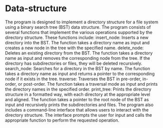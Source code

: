 # Data-structure
The program is designed to implement a directory structure for a file system using a binary search tree (BST) data structure. 
The program consists of several functions that implement the various operations supported by the directory structure. These functions include:
insert_node: Inserts a new directory into the BST. The function takes a directory name as input and creates a new node in the tree with the specified name.
delete_node: Deletes an existing directory from the BST. The function takes a directory name as input and removes the corresponding node from the tree. If the directory has subdirectories or files, they will be deleted recursively.
search_node: Searches for a directory in the BST by name. The function takes a directory name as input and returns a pointer to the corresponding node if it exists in the tree.
traverse: Traverses the BST in pre-order, in-order, or post-order. The function takes a traversal mode as input and prints the directory names in the specified order.
print_tree: Prints the directory structure in a formatted way, with each directory at the appropriate level and aligned. The function takes a pointer to the root node of the BST as input and recursively prints the subdirectories and files.
The program also includes a command-line interface that allows users to interact with the directory structure. The interface prompts the user for input and calls the appropriate function to perform the requested operation.
